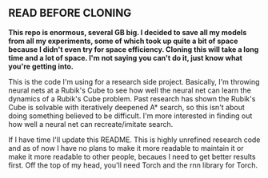 READ BEFORE CLONING
----------------------------------------------------------------
**This repo is enormous, several GB big. I decided to save all my models from all my
experiments, some of which took up quite a bit of space because I didn't even try
for space efficiency. Cloning this will take a long time and a lot of space. I'm
not saying you can't do it, just know what you're getting into.**

This is the code I'm using for a research side project. Basically, I'm throwing
neural nets at a Rubik's Cube to see how well the neural net can learn
the dynamics of a Rubik's Cube problem. Past research has shown the Rubik's
Cube is solvable with iteratively deepened A\* search, so this isn't about
doing something believed to be difficult. I'm more interested in finding out
how well a neural net can recreate/imitate search.

If I have time I'll update this README. This is highly unrefined research code
and as of now I have no plans to make it more readable to maintain it or make
it more readable to other people, becaues I need to get better results first.
Off the top of my head, you'll need Torch and the rnn library for Torch.
